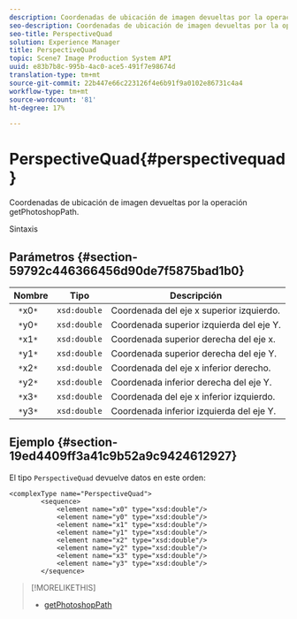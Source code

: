 ```yaml
---
description: Coordenadas de ubicación de imagen devueltas por la operación getPhotoshopPath.
seo-description: Coordenadas de ubicación de imagen devueltas por la operación getPhotoshopPath.
seo-title: PerspectiveQuad
solution: Experience Manager
title: PerspectiveQuad
topic: Scene7 Image Production System API
uuid: e83b7b8c-995b-4ac0-ace5-491f7e98674d
translation-type: tm+mt
source-git-commit: 22b447e66c223126f4e6b91f9a0102e86731c4a4
workflow-type: tm+mt
source-wordcount: '81'
ht-degree: 17%

---
```



# PerspectiveQuad{#perspectivequad}

Coordenadas de ubicación de imagen devueltas por la operación getPhotoshopPath.

Sintaxis

## Parámetros {#section-59792c446366456d90de7f5875bad1b0}

| Nombre | Tipo | Descripción |
|---|---|---|
| ` *`x0`*` | `xsd:double` | Coordenada del eje x superior izquierdo. |
| ` *`y0`*` | `xsd:double` | Coordenada superior izquierda del eje Y. |
| ` *`x1`*` | `xsd:double` | Coordenada superior derecha del eje x. |
| ` *`y1`*` | `xsd:double` | Coordenada superior derecha del eje Y. |
| ` *`x2`*` | `xsd:double` | Coordenada del eje x inferior derecho. |
| ` *`y2`*` | `xsd:double` | Coordenada inferior derecha del eje Y. |
| ` *`x3`*` | `xsd:double` | Coordenada del eje x inferior izquierdo. |
| ` *`y3`*` | `xsd:double` | Coordenada inferior izquierda del eje Y. |

## Ejemplo {#section-19ed4409ff3a41c9b52a9c9424612927}

El tipo `PerspectiveQuad` devuelve datos en este orden:

```
<complexType name="PerspectiveQuad">
        <sequence>
            <element name="x0" type="xsd:double"/>
            <element name="y0" type="xsd:double"/>
            <element name="x1" type="xsd:double"/>
            <element name="y1" type="xsd:double"/>
            <element name="x2" type="xsd:double"/>
            <element name="y2" type="xsd:double"/>
            <element name="x3" type="xsd:double"/>
            <element name="y3" type="xsd:double"/>
        </sequence>
```

>[!MORELIKETHIS]
>
>* [getPhotoshopPath](../../operations/c-operations-intro/c-methods/r-get-photoshop-path.md#reference-545f902f84194951ac04e947fdc803b9)


